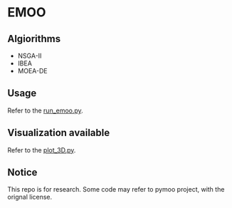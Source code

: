# EMOO

## Algiorithms

- NSGA-II
- IBEA
- MOEA-DE

## Usage

Refer to the [run_emoo.py](./run_emoo.py).

## Visualization available

Refer to the [plot_3D.py](./plot_3D.py).

## Notice 
This repo is for research. Some code may refer to pymoo project, with the orignal license.
